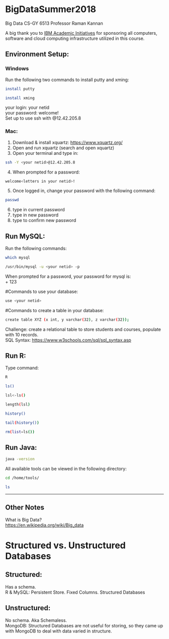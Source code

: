 # BigDataSummer2018
Big Data CS-GY 6513 Professor Raman Kannan

A big thank you to [IBM Academic Initiatives](https://developer.ibm.com/academic/) for sponsoring all computers, software and cloud computing infrastructure utilized in this course.


## Environment Setup:
### Windows
Run the following two commands to install putty and xming:  
```sh
install putty
```

```sh
install xming
```
your login: your netid  
your password: welcome<letters in your netid>!  
Set up to use ssh with <your netid>@12.42.205.8  

### Mac:
1. Download & install xquartz: https://www.xquartz.org/  
2. Open and run xquartz (search and open xquartz)  
3. Open your terminal and type in:  
```sh
ssh -Y <your netid>@12.42.205.8
```
4. When prompted for a password:  
```sh
welcome<letters in your netid>!
```
5. Once logged in, change your password with the following command:  
```sh
passwd
```
6. type in current password  
7. type in new password  
8. type to confirm new password  

## Run MySQL:
Run the following commands:  
```sh
which mysql
```
```sh
/usr/bin/mysql -u <your netid> -p
```
When prompted for a password, your password for mysql is:  
<your netid> + 123  

#Commands to use your database:  
```sh 
use <your netid>
```
#Commands to create a table in your database:   
```sh
create table XYZ (x int, y varchar(32), z varchar(32));
```
Challenge: create a relational table to store students and courses, populate with 10 records.  
SQL Syntax: https://www.w3schools.com/sql/sql_syntax.asp

## Run R: 
Type command:  
```sh 
R
```
```sh
ls()
```
```sh
lsl<-ls()
```
```sh
length(lsl)
```
```sh
history()
```
```sh
tail(history())
```
```sh
rm(list=ls())
```

## Run Java:  
```sh
java -version
```


All available tools can be viewed in the following directory:  
```sh
cd /home/tools/
```
```sh
ls
```


--- 
## Other Notes
What is Big Data?  
https://en.wikipedia.org/wiki/Big_data

# Structured vs. Unstructured Databases
## Structured: 
Has a schema.  
R & MySQL: Persistent Store. Fixed Columns. Structured Databases  

## Unstructured:
No schema. Aka Schemaless.  
MongoDB: Structured Databases are not useful for storing, so they came up with MongoDB to deal with data varied in structure. 
